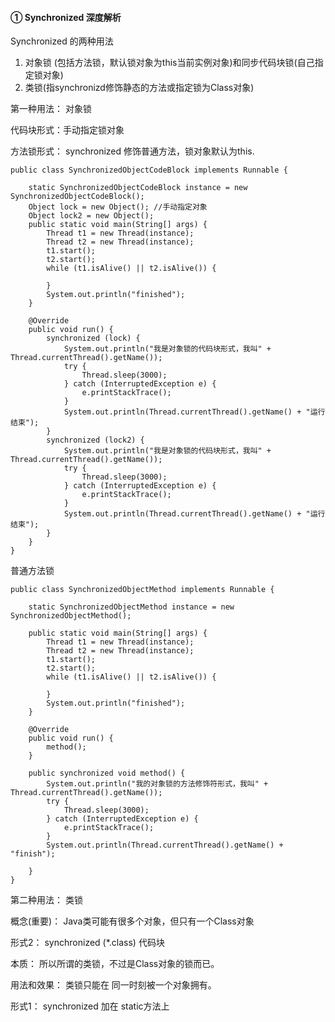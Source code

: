 #### ① Synchronized 深度解析

 Synchronized 的两种用法

1. 对象锁 (包括方法锁，默认锁对象为this当前实例对象)和同步代码块锁(自己指定锁对象)
2. 类锁(指synchronizd修饰静态的方法或指定锁为Class对象)

第一种用法： 对象锁

代码块形式：手动指定锁对象

方法锁形式： synchronized 修饰普通方法，锁对象默认为this.

```
public class SynchronizedObjectCodeBlock implements Runnable {

    static SynchronizedObjectCodeBlock instance = new SynchronizedObjectCodeBlock();
    Object lock = new Object(); //手动指定对象
    Object lock2 = new Object();
    public static void main(String[] args) {
        Thread t1 = new Thread(instance);
        Thread t2 = new Thread(instance);
        t1.start();
        t2.start();
        while (t1.isAlive() || t2.isAlive()) {

        }
        System.out.println("finished");
    }

    @Override
    public void run() {
        synchronized (lock) {
            System.out.println("我是对象锁的代码块形式，我叫" + Thread.currentThread().getName());
            try {
                Thread.sleep(3000);
            } catch (InterruptedException e) {
                e.printStackTrace();
            }
            System.out.println(Thread.currentThread().getName() + "运行结束");
        }
        synchronized (lock2) {
            System.out.println("我是对象锁的代码块形式，我叫" + Thread.currentThread().getName());
            try {
                Thread.sleep(3000);
            } catch (InterruptedException e) {
                e.printStackTrace();
            }
            System.out.println(Thread.currentThread().getName() + "运行结束");
        }
    }
}
```

普通方法锁

```
public class SynchronizedObjectMethod implements Runnable {

    static SynchronizedObjectMethod instance = new SynchronizedObjectMethod();

    public static void main(String[] args) {
        Thread t1 = new Thread(instance);
        Thread t2 = new Thread(instance);
        t1.start();
        t2.start();
        while (t1.isAlive() || t2.isAlive()) {

        }
        System.out.println("finished");
    }

    @Override
    public void run() {
        method();
    }

    public synchronized void method() {
        System.out.println("我的对象锁的方法修饰符形式，我叫" + Thread.currentThread().getName());
        try {
            Thread.sleep(3000);
        } catch (InterruptedException e) {
            e.printStackTrace();
        }
        System.out.println(Thread.currentThread().getName() + "finish");

    }
}

```

第二种用法： 类锁

概念(重要)： Java类可能有很多个对象，但只有一个Class对象

形式2： synchronized (*.class) 代码块

本质： 所以所谓的类锁，不过是Class对象的锁而已。

用法和效果： 类锁只能在 同一时刻被一个对象拥有。

形式1： synchronized 加在 static方法上





